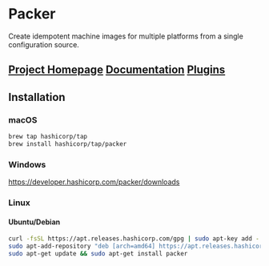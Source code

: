 # Packer
Create idempotent machine images for multiple platforms from a single configuration source. 

[Project Homepage](https://www.packer.io)
[Documentation](https://developer.hashicorp.com/packer/docs)
[Plugins](https://developer.hashicorp.com/packer/plugins)
---

## Installation

### macOS
```sh 
brew tap hashicorp/tap 
brew install hashicorp/tap/packer 
```

### Windows 
https://developer.hashicorp.com/packer/downloads


### Linux
#### Ubuntu/Debian 
```sh 
curl -fsSL https://apt.releases.hashicorp.com/gpg | sudo apt-key add -
sudo apt-add-repository "deb [arch=amd64] https://apt.releases.hashicorp.com $(lsb_release -cs) main"
sudo apt-get update && sudo apt-get install packer 
```



